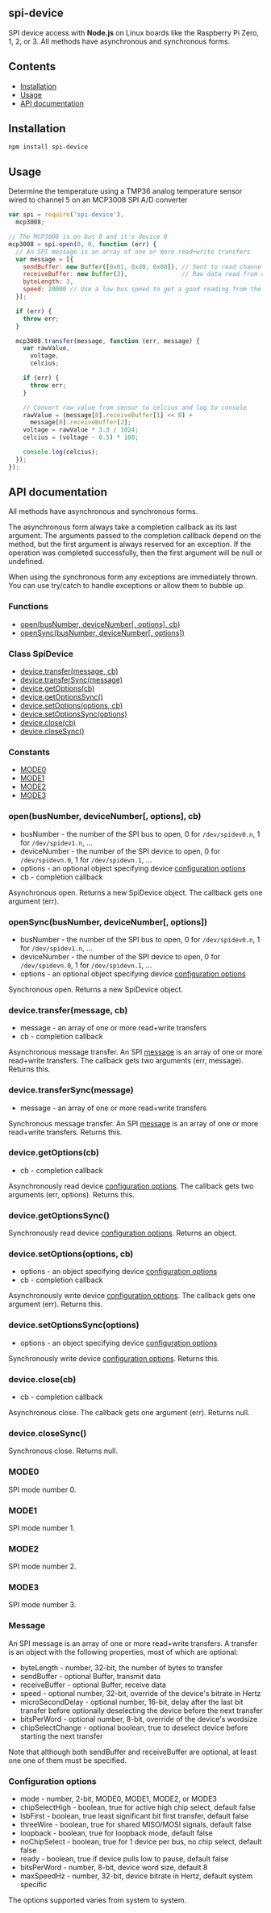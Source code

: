 ## spi-device

SPI device access with **Node.js** on Linux boards like the Raspberry Pi Zero,
1, 2, or 3. All methods have asynchronous and synchronous forms.

## Contents

 * [Installation](https://github.com/fivdi/spi-device#installation)
 * [Usage](https://github.com/fivdi/spi-device#usage)
 * [API documentation](https://github.com/fivdi/spi-device#api-documentation)

## Installation

```
npm install spi-device
```

## Usage

Determine the temperature using a TMP36 analog temperature sensor wired to
channel 5 on an MCP3008 SPI A/D converter

```js
var spi = require('spi-device'),
  mcp3008;

// The MCP3008 is on bus 0 and it's device 0
mcp3008 = spi.open(0, 0, function (err) {
  // An SPI message is an array of one or more read+write transfers
  var message = [{
    sendBuffer: new Buffer([0x01, 0xd0, 0x00]), // Sent to read channel 5
    receiveBuffer: new Buffer(3),               // Raw data read from channel 5
    byteLength: 3,
    speed: 20000 // Use a low bus speed to get a good reading from the TMP36
  }];

  if (err) {
    throw err;
  }

  mcp3008.transfer(message, function (err, message) {
    var rawValue,
      voltage,
      celcius;

    if (err) {
      throw err;
    }

    // Convert raw value from sensor to celcius and log to console
    rawValue = (message[0].receiveBuffer[1] << 8) +
      message[0].receiveBuffer[2];
    voltage = rawValue * 3.3 / 1024;
    celcius = (voltage - 0.5) * 100;

    console.log(celcius);
  });
});
```

## API documentation

All methods have asynchronous and synchronous forms.

The asynchronous form always take a completion callback as its last argument.
The arguments passed to the completion callback depend on the method, but the
first argument is always reserved for an exception. If the operation was
completed successfully, then the first argument will be null or undefined.

When using the synchronous form any exceptions are immediately thrown. You can
use try/catch to handle exceptions or allow them to bubble up. 

### Functions

- [open(busNumber, deviceNumber[, options], cb)]()
- [openSync(busNumber, deviceNumber[, options])]()

### Class SpiDevice

- [device.transfer(message, cb)]()
- [device.transferSync(message)]()
- [device.getOptions(cb)]()
- [device.getOptionsSync()]()
- [device.setOptions(options, cb)]()
- [device.setOptionsSync(options)]()
- [device.close(cb)]()
- [device.closeSync()]()

### Constants

- [MODE0]()
- [MODE1]()
- [MODE2]()
- [MODE3]()

### open(busNumber, deviceNumber[, options], cb)
- busNumber - the number of the SPI bus to open, 0 for `/dev/spidev0.n`, 1 for `/dev/spidev1.n`, ...
- deviceNumber - the number of the SPI device to open, 0 for `/dev/spidevn.0`, 1 for `/dev/spidevn.1`, ...
- options - an optional object specifying device [configuration options]()
- cb - completion callback

Asynchronous open. Returns a new SpiDevice object. The callback gets one argument (err).

### openSync(busNumber, deviceNumber[, options])
- busNumber - the number of the SPI bus to open, 0 for `/dev/spidev0.n`, 1 for `/dev/spidev1.n`, ...
- deviceNumber - the number of the SPI device to open, 0 for `/dev/spidevn.0`, 1 for `/dev/spidevn.1`, ...
- options - an optional object specifying device [configuration options]()

Synchronous open. Returns a new SpiDevice object.

### device.transfer(message, cb)
- message - an array of one or more read+write transfers
- cb - completion callback

Asynchronous message transfer. An SPI [message]() is an array of one or more
read+write transfers. The callback gets two arguments (err, message). Returns
this.

### device.transferSync(message)
- message - an array of one or more read+write transfers

Synchronous message transfer. An SPI [message]() is an array of one or more
read+write transfers. Returns this.

### device.getOptions(cb)
- cb - completion callback

Asynchronously read device [configuration options](). The callback gets two
arguments (err, options). Returns this.

### device.getOptionsSync()

Synchronously read device [configuration options](). Returns an object.

### device.setOptions(options, cb)
- options - an object specifying device [configuration options]()
- cb - completion callback

Asynchronously write device [configuration options](). The callback gets one
argument (err). Returns this.


### device.setOptionsSync(options)
- options - an object specifying device [configuration options]()

Synchronously write device [configuration options](). Returns this.

### device.close(cb)
- cb - completion callback

Asynchronous close. The callback gets one argument (err). Returns null.

### device.closeSync()

Synchronous close. Returns null.

### MODE0

SPI mode number 0.

### MODE1

SPI mode number 1.

### MODE2

SPI mode number 2.

### MODE3

SPI mode number 3.

### Message

An SPI message is an array of one or more read+write transfers. A transfer
is an object with the following properties, most of which are optional:

- byteLength - number, 32-bit, the number of bytes to transfer
- sendBuffer - optional Buffer, transmit data
- receiveBuffer - optional Buffer, receive data
- speed - optional number, 32-bit, override of the device's bitrate in Hertz
- microSecondDelay - optional number, 16-bit, delay after the last bit transfer before optionally deselecting the device before the next transfer
- bitsPerWord - optional number, 8-bit, override of the device's wordsize
- chipSelectChange - optional boolean, true to deselect device before starting the next transfer

Note that although both sendBuffer and receiveBuffer are optional, at least
one one of them must be specified.

### Configuration options

- mode - number, 2-bit, MODE0, MODE1, MODE2, or MODE3
- chipSelectHigh - boolean, true for active high chip select, default false
- lsbFirst - boolean, true least significant bit first transfer, default false
- threeWire - boolean, true for shared MISO/MOSI signals, default false
- loopback - boolean, true for loopback mode, default false
- noChipSelect - boolean, true for 1 device per bus, no chip select, default false
- ready - boolean, true if device pulls low to pause, default false
- bitsPerWord - number, 8-bit, device word size, default 8
- maxSpeedHz - number, 32-bit, device bitrate in Hertz, default system specific

The options supported varies from system to system.

